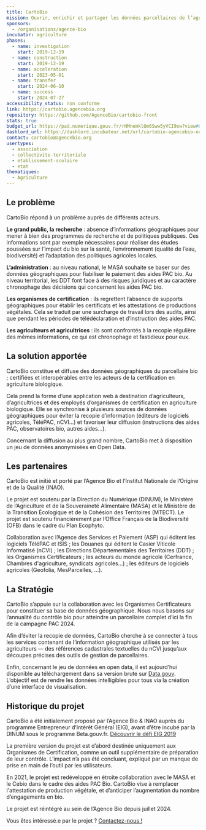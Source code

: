 ```yaml
---
title: CartoBio
mission: Ouvrir, enrichir et partager les données parcellaires de l’agriculture biologique
sponsors:
  - /organisations/agence-bio
incubator: agriculture
phases:
  - name: investigation
    start: 2019-12-19
  - name: construction
    start: 2019-12-19
  - name: acceleration
    start: 2023-05-01
  - name: transfer
    start: 2024-06-10
  - name: success
    start: 2024-07-27
accessibility_status: non conforme
link: https://cartobio.agencebio.org
repository: https://github.com/AgenceBio/cartobio-front
stats: true
budget_url: https://pad.numerique.gouv.fr/rHMnemklQm6Sww5yVCI9ow?view#CartoBio
dashlord_url: https://dashlord.incubateur.net/url/cartobio-agencebio-org/
contact: cartobio@agencebio.org
usertypes:
  - association
  - collectivite-territoriale
  - etablissement-scolaire
  - etat
thematiques:
  - Agriculture
---
```

## Le problème

CartoBio répond à un problème auprès de différents acteurs.

**Le grand public, la recherche** : absence d’informations géographiques pour mener à bien des programmes de recherche et de politiques publiques.
Ces informations sont par exemple nécessaires pour réaliser des études poussées sur l’impact du bio sur la santé, l’environnement (qualité de l’eau, biodiversité) et l’adaptation des politiques agricoles locales.

**L’administration** : au niveau national, le MASA souhaite se baser sur des données géographiques pour fiabiliser le paiement des aides PAC bio. Au niveau territorial, les DDT font face à des risques juridiques et au caractère chronophage des décisions qui concernent les aides PAC bio.

**Les organismes de certification** : ils regrettent l’absence de supports géographiques pour établir les certificats et les attestations de productions végétales. Cela se traduit par une surcharge de travail lors des audits, ainsi que pendant les périodes de télédéclaration et d’instruction des aides PAC.

**Les agriculteurs et agricultrices** : ils sont confrontés à la recopie régulière des mêmes informations, ce qui est chronophage et fastidieux pour eux.

## La solution apportée

CartoBio constitue et diffuse des données géographiques du parcellaire bio ; certifiées et interopérables entre les acteurs de la certification en agriculture biologique.

Cela prend la forme d’une application web à destination d’agriculteurs, d’agricultrices et des employés d’organismes de certification en agriculture biologique. Elle se synchronise à plusieurs sources de données géographiques pour éviter la recopie d’information (éditeurs de logiciels agricoles, TéléPAC, nCVI…) et favoriser leur diffusion (instructions des aides PAC, observatoires bio, autres aides…).

Concernant la diffusion au plus grand nombre, CartoBio met à disposition un jeu de données anonymisées en Open Data.

## Les partenaires

CartoBio est initié et porté par l’Agence Bio et l’Institut Nationale de l’Origine et de la Qualité (INAO).

Le projet est soutenu par la Direction du Numérique (DINUM), le Ministère de l’Agriculture et de la Souveraineté Alimentaire (MASA) et le Ministère de la Transition Écologique et de la Cohésion des Territoires (MTECT).
Le projet est soutenu financièrement par l’Office Français de la Biodiversité (OFB) dans le cadre du Plan Ecophyto.

Collaboration avec l’Agence des Services et Paiement (ASP) qui éditent les logiciels TéléPAC et ISIS ; les Douanes qui éditent le Casier Viticole Informatisé (nCVI) ; les Directions Départementales des Territoires (DDT) ; les Organismes Certificateurs ; les acteurs du monde agricole (Cerfrance, Chambres d'agriculture, syndicats agricoles…) ; les éditeurs de logiciels agricoles (Geofolia, MesParcelles, …).

## La Stratégie

CartoBio s’appuie sur la collaboration avec les Organismes Certificateurs pour constituer sa base de données géographique. Nous nous basons sur l’annualité du contrôle bio pour atteindre un parcellaire complet d’ici la fin de la campagne PAC 2024.

Afin d’éviter la recopie de données, CartoBio cherche à se connecter à tous les services contenant de l’information géographique utilisés par les agriculteurs — des références cadastrales textuelles du nCVI jusqu’aux découpes précises des outils de gestion de parcellaires.

Enfin, concernant le jeu de données en open data, il est aujourd’hui disponible au téléchargement dans sa version brute sur <a href="https://www.data.gouv.fr/fr/datasets/616d6531c2951bbe8bd97771/" target="_blank">Data.gouv</a>. L’objectif est de rendre les données intelligibles pour tous via la création d’une interface de visualisation.

## Historique du projet

CartoBio a été initialement proposé par l’Agence Bio & INAO auprès du programme Entrepreneur d’Intérêt Général (EIG), avant d’être incubé par la DINUM sous le programme Beta.gouv.fr.
<a href="https://eig.etalab.gouv.fr/defis/cartobio/" target="_blank">Découvrir le défi EIG 2019</a>

La première version du projet est d’abord destinée uniquement aux Organismes de Certification, comme un outil supplémentaire de préparation de leur contrôle. L’impact n’a pas été concluant, expliqué par un manque de prise en main de l’outil par les utilisateurs.

En 2021, le projet est redéveloppé en étroite collaboration avec le MASA et le Cebio dans le cadre des aides PAC Bio. CartoBio vise à remplacer l'attestation de production végétale, et d’anticiper l’augmentation du nombre d’engagements en bio.

Le projet est réintégré au sein de l’Agence Bio depuis juillet 2024.

Vous êtes intéressé.e par le projet ?
<a href="mailto:cartobio@beta.gouv.fr?Subject=Cartobio%20m'intéresse%20!">Contactez-nous !</a>
